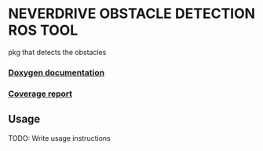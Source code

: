# NEVERDRIVE OBSTACLE DETECTION ROS TOOL

pkg that detects the obstacles

### [Doxygen documentation](http://kal4-1.pages.mrt.uni-karlsruhe.de/neverdrive_obstacle_detection_ros_tool/doxygen/index.html)
### [Coverage report](http://kal4-1.pages.mrt.uni-karlsruhe.de/neverdrive_obstacle_detection_ros_tool/coverage/index.html)

## Usage

TODO: Write usage instructions
